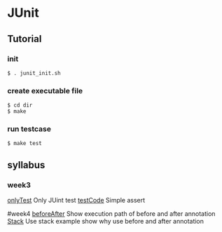 # JUnit

## Tutorial
### init
`$ . junit_init.sh`

### create executable file
```
$ cd dir
$ make
```

### run testcase
`$ make test`

## syllabus
### week3
[onlyTest](onlyTest)
Only JUint test
[testCode](testCode)
Simple assert

#week4
[beforeAfter](beforeAfter)
Show execution path of before and after annotation
[Stack](Stack)
Use stack example show why use before and after annotation
